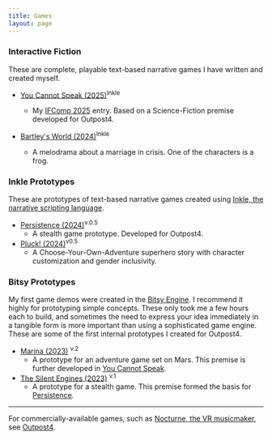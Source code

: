 ```yaml
---
title: Games
layout: page
---
```


### Interactive Fiction 
These are complete, playable text-based narrative games I have written and created myself.

- [You Cannot Speak (2025)](/ycs/index.html)<sup>Inkle</sup>
    - My [IFComp 2025](https://ifcomp.org) entry. Based on a Science-Fiction premise developed for Outpost4.

- [Bartley's World (2024)](/Bartley/index.html)<sup>Inkle<sup>
    - A melodrama about a marriage in crisis. One of the characters is a frog.


### Inkle Prototypes
These are prototypes of text-based narrative games created using [Inkle, the narrative scripting language](https://www.inklestudios.com/ink/).

- [Persistence (2024)](/se/index.html)<sup>v.0.5</sup>
    - A stealth game prototype. Developed for Outpost4.
- [Pluck! (2024)](/Pluck/index.html)<sup>v0.5</sup>
    - A Choose-Your-Own-Adventure superhero story with character customization and gender inclusivity.


### Bitsy Prototypes
My first game demos were created in the [Bitsy Engine](https://bitsy.org/). I recommend it highly for prototyping simple concepts. These only took me a few hours each to build, and sometimes the need to express your idea immediately in a tangible form is more important than using a sophisticated game engine. These are some of the first internal prototypes I created for Outpost4.

- [Marina (2023)](/mars.html) <sup>v.2</sup>
   - A prototype for an adventure game set on Mars. This premise is further developed in [You Cannot Speak](/ycs/index.html).
- [The Silent Engines (2023)](/silent.html) <sup>v.1</sup>
    - A prototype for a stealth game. This premise formed the basis for [Persistence](/se/index.html).

---
For commercially-available games, such as [Nocturne, the VR musicmaker](https://www.outpost4.net/page-05), see [Outpost4](http://www.outpost4.net).
